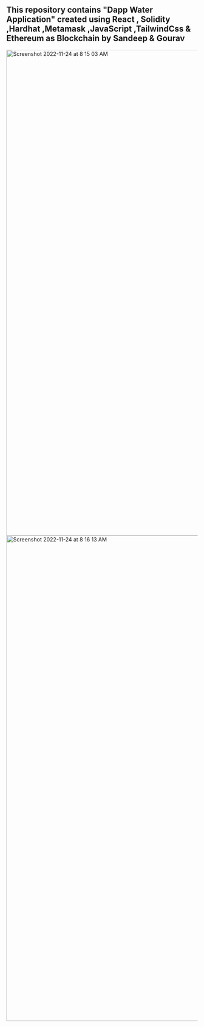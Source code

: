 ## This repository contains "Dapp Water Application" created using React , Solidity ,Hardhat ,Metamask ,JavaScript ,TailwindCss & Ethereum as Blockchain by Sandeep & Gourav
<img width="1280" alt="Screenshot 2022-11-24 at 8 15 03 AM" src="https://user-images.githubusercontent.com/49956754/203699499-c184f9c3-f08f-4414-acc0-6b2d05dc972c.png">
<img width="1280" alt="Screenshot 2022-11-24 at 8 16 13 AM" src="https://user-images.githubusercontent.com/49956754/203699511-ba54a600-7006-4d16-8407-423c164d3bc9.png">
